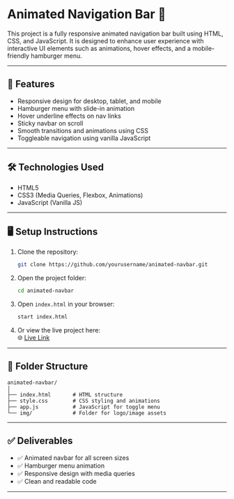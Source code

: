 
# Animated Navigation Bar 🚀

This project is a fully responsive animated navigation bar built using HTML, CSS, and JavaScript. It is designed to enhance user experience with interactive UI elements such as animations, hover effects, and a mobile-friendly hamburger menu.

---

## 📌 Features

- Responsive design for desktop, tablet, and mobile
- Hamburger menu with slide-in animation
- Hover underline effects on nav links
- Sticky navbar on scroll
- Smooth transitions and animations using CSS
- Toggleable navigation using vanilla JavaScript

---

## 🛠️ Technologies Used

- HTML5
- CSS3 (Media Queries, Flexbox, Animations)
- JavaScript (Vanilla JS)

---

## 🖥️ Setup Instructions


1. Clone the repository:
   ```bash
   git clone https://github.com/yourusername/animated-navbar.git
   ```
2. Open the project folder:
   ```bash
   cd animated-navbar
   ```
3. Open `index.html` in your browser:
   ```bash
   start index.html
   ```
4. Or view the live project here:  
  🌐 [Live Link](https://ankitsaha0517.github.io/Animated-Navigation-Bar/)
   

---

## 📁 Folder Structure


```
animated-navbar/
│
├── index.html       # HTML structure
├── style.css        # CSS styling and animations
├── app.js           # JavaScript for toggle menu
└── img/             # Folder for logo/image assets
```

---

## ✅ Deliverables

- ✅ Animated navbar for all screen sizes
- ✅ Hamburger menu animation
- ✅ Responsive design with media queries
- ✅ Clean and readable code
---